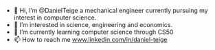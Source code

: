 - 👋 Hi, I’m @DanielTeige a mechanical engineer currently pursuing my interest in computer science.
- 👀 I’m interested in science, engineering and economics.
- 🌱 I’m currently learning computer science through CS50
- 📫 How to reach me www.linkedin.com/in/daniel-teige

<!---
DanielTeige/DanielTeige is a ✨ special ✨ repository because its `README.md` (this file) appears on your GitHub profile.
You can click the Preview link to take a look at your changes.
--->
